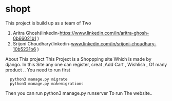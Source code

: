 # shopt
This project is build up as a team of Two 
 1. Aritra Ghosh(linkedin-https://www.linkedin.com/in/aritra-ghosh-0b66021b1 )
 2. Srijoni Choudhary(linkedin-www.linkedin.com/in/srijoni-choudhary-10b5231b6 )
 
 
 
 About This project
      This Project is a Shoppping site Which is made by django. In this Site any one can register, creat ,Add Cart , Wishlish , Of many product ..
 You need to run first 
     
      python3 manage.py migrate
      python3 manage.py makemigrations
      
 Then you can run 
      python3 manage.py runserver
 To run The website..
 
